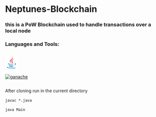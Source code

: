 # Neptunes-Blockchain
<h3 align="left">this is a PoW Blockchain used to handle transactions over a local node</h3>


<p align="left">
</p>

<h3 align="left">Languages and Tools:</h3>
<div style="display:table">
<p> <a href="https://www.java.com" target="_blank" rel="noreferrer"> <img src="https://raw.githubusercontent.com/devicons/devicon/master/icons/java/java-original.svg" alt="java" width="40" height="40"/> </a> </p>
<p> <a href="https://www.ganache.com" target="_blank" rel="noreferrer"> <img src="https://api.iconify.design/logos/ganache.svg" alt="ganache" width="40" height="40"/> </a> </p>
</div>

<p>After cloning run in the current directory</p>

```
javac *.java
```
```
java Main
```
